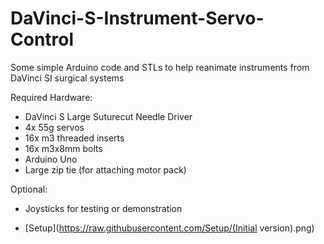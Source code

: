 # DaVinci-S-Instrument-Servo-Control
Some simple Arduino code and STLs to help reanimate instruments from DaVinci SI surgical systems

Required Hardware:
- DaVinci S Large Suturecut Needle Driver
- 4x 55g servos
- 16x m3 threaded inserts
- 16x m3x8mm bolts
- Arduino Uno
- Large zip tie (for attaching motor pack)

Optional:
- Joysticks for testing or demonstration

- [Setup](https://raw.githubusercontent.com/Setup/(Initial version).png)

